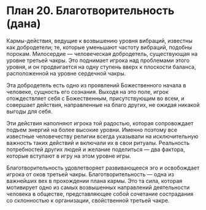 # План 20. Благотворительность (дана)

Кармы-действия, ведущие к возвышению уровня вибраций, известны как добродетели; те, которые уменьшают частоту вибраций, подобны порокам. Милосердие — человеческая добродетель, существующая на уровне третьей чакры. Это поднимает игрока над проблемами этого уровня, и он продвигается на одну ступень вверх к плоскости баланса, расположенной на уровне сердечной чакры.

Эта добродетель есть одно из проявлений Божественного начала в человеке, сущность его сознания. Выходя на это поле, игрок отождествляет себя с Божественным, присутствующим во всем, и совершает действия, направленные на благо других, не ожидая никакой выгоды для себя.

Эти действия наполняют игрока той радостью, которая сопровождает подъем энергий на более высокие уровни. Именно поэтому все известные человечеству религии всегда указывали на исключительную важность таких действий и включали их в свои ритуалы. Реальность потребностей других людей и желание поделиться — два фактора, которые вступают в игру на этом уровне игры.

Благотворительность удовлетворяет развивающееся эго и освобождает игрока от оков третьей чакры. Благотворительность — одна из важнейших вех в прохождении плана кармы. Это та сила, которая мотивирует одно из самых возвышенных направлений деятельности человека в обществе, представляющее собой сочетание сострадания со склонностью к организации, свойственной третьей чакре.
